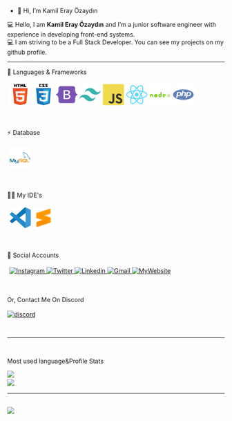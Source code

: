 - 👋 Hi, I’m Kamil Eray Özaydın

💻 Hello, I am <b>Kamil Eray Özaydın</b> and I’m a junior software engineer with experience in developing front-end systems.
<br>
💻 I am striving to be a Full Stack Developer. You can see my projects on my github profile.

<hr>

🤖 Languages & Frameworks <br>

<p aling="left" style="padding: 5px">
  <img src="https://raw.githubusercontent.com/devicons/devicon/master/icons/html5/html5-original-wordmark.svg" title="HTML5" alt="HTML5" width="50"/>
  <img src="https://raw.githubusercontent.com/devicons/devicon/master/icons/css3/css3-original-wordmark.svg" title="CSS3" alt="CSS3" width="50"/>
  <img src="https://github.com/devicons/devicon/blob/master/icons/bootstrap/bootstrap-plain.svg" title="Bootstrap"alt="Bootstrap" width="50"/>
  <img src="https://github.com/devicons/devicon/blob/master/icons/tailwindcss/tailwindcss-plain.svg" title="Tailwind" alt="Tailwind" width="50"/>
  <img src="https://github.com/devicons/devicon/blob/master/icons/javascript/javascript-original.svg" title="Javascript" alt="Javascript" width="50"/>
  <img src="https://github.com/devicons/devicon/blob/master/icons/react/react-original.svg" title="ReactJS" alt="ReactJS" width="50"/>
  <img src="https://github.com/devicons/devicon/blob/master/icons/nodejs/nodejs-plain-wordmark.svg" title="NodeJS" alt="NodeJS" width="50"/>
  <img src="https://github.com/devicons/devicon/blob/master/icons/php/php-plain.svg" title="PHP" alt="PHP" width="50"/>

</p>

<br>

⚡ Database <br>
<p aling="left" style="padding: 5px">
  <img src="https://github.com/devicons/devicon/blob/master/icons/mysql/mysql-original-wordmark.svg" title="MySQL" alt="MySQL" width="50"/>
</p>

<br>

👩‍💻 My IDE's <br>
<p aling="left" style="padding: 5px">
  <img src="https://github.com/devicons/devicon/blob/master/icons/vscode/vscode-original.svg" title="VSCode" alt="VSCode" width="50"/>
  <img src="https://github.com/SublimeText/AFileIcon/blob/master/icons/svg/file_type_sublime.svg" title="SublimeText3" alt="SublimeText3" width="50"/>
</p>  

<br>

🤝 Social Accounts <br>
<p aling="left" style="padding: 5px">

  <a href="https://www.instagram.com/keray.exe/" rel="nofollow">
  <img src="https://github.com/gauravghongde/social-icons/blob/master/SVG/Color/Instagram.svg" title="Instagram" alt="Instagram" width="50"/>
  </a>

  <a href="https://twitter.com/kamil_eray03" rel="nofollow">
  <img src="https://github.com/gauravghongde/social-icons/blob/master/SVG/Color/Twitter.svg" title="Twitter" alt="Twitter" width="50"/>
  </a>

  <a href="https://www.linkedin.com/in/kamil-eray-özaydın-231760243/" rel="nofollow">
  <img src="https://github.com/gauravghongde/social-icons/blob/master/SVG/Color/LinkedIN.svg" title="LinkedIN" alt="Linkedin" width="50"/>
  </a>

  <a href="mailto:admin.eray@protonmail.com" rel="nofollow">
  <img src="https://github.com/gauravghongde/social-icons/blob/master/SVG/Color/Gmail.svg" title="Gmail" alt="Gmail" width="50"/>
  </a>


  <a href="https://keray.site" rel="nofollow" target="_blank">
  <img src="https://github.com/gauravghongde/social-icons/blob/master/SVG/Color/WWW.svg" title="My Website" alt="MyWebsite" width="50"/>
  </a>
</p>

<br>

Or, Contact Me On Discord
<br>
<a href="https://discord.com/users/474947792578674689" target="_blank">
<br>
  <img src="https://img.shields.io/badge/Discord-5865F2?style=for-the-badge&logo=discord&logoColor=white" alt="discord">
</a>


<br>

<hr>

<br>

Most used language&Profile Stats

<img src="https://github-readme-stats.vercel.app/api/top-langs/?username=kamileray&layout=compact&theme=dark" >

<br>


<img src="https://github-readme-stats.vercel.app/api?username=kamileray&show_icons=true&theme=dark" >

<br>
<hr>
<br>

<img src="https://i.hizliresim.com/3ssrkeq.gif" >
